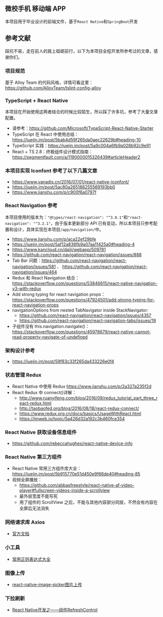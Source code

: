 ## 微校手机 移动端 APP

本项目用于毕业设计的前端文件，基于`React Native`和`SpringBoot`开发

## 参考文献

踩坑不易，走在前人的肩上砥砺前行，以下为本项目全程开发所参考过的文章，感谢你们。

### 项目规范

基于 Alloy Team 的代码风格，详情可看这里：https://github.com/AlloyTeam/tslint-config-alloy

### TypeScript + React Native

本项目在开始使用这两者结合的时候比较陌生，所以踩了许多坑，参考了大量文章配置。

- 请参考：https://github.com/Microsoft/TypeScript-React-Native-Starter
- TypeScript 在 React 中使用总结：https://juejin.im/post/5bab4d59f265da0aec22629b#heading-10
- TypeScript 实践：https://juejin.im/post/5a9c004a6fb9a028b92c9e91
- React + TS 2.8：终极组件设计模式指南：https://segmentfault.com/a/1190000015326439#articleHeader2

### 本项目实现 Iconfont 参考了以下几篇文章

- https://www.vanadis.cn/2016/07/01/react-native-iconfont/
- https://juejin.im/post/5ac80a265188255569193bb0
- https://www.jianshu.com/p/c900f6a0797f

### React Navigation 参考

本项目使用的版本为：`"@types/react-navigation": "^3.0.1"`和`"react-navigation": "^3.2.1"`，由于版本更新部分 API 已有变动，所以本项目只参考配置和设计，具体实现在本项目`/app/navigation/`中。

- https://www.jianshu.com/p/aca22ef29bfe
- https://juejin.im/post/5af12a836fb9a07aa11425a0#heading-4
- https://www.kancloud.cn/daiji/webapp/509781
- https://github.com/react-navigation/react-navigation/issues/888
- Tab Bar 问题：https://github.com/react-navigation/react-navigation/issues/581 、 https://github.com/react-navigation/react-navigation/issues/464
- Redux 和 React Navigation 结合： https://stackoverflow.com/questions/53846615/react-native-navigation-v3-with-redux
- Add strong typing for react navigation props： https://stackoverflow.com/questions/47924501/add-strong-typing-for-react-navigation-props
- navigationOptions from nested TabNavigator inside StackNavigator:
  - https://github.com/react-navigation/react-navigation/issues/4357
  - https://github.com/react-navigation/react-navigation-tabs/issues/19
- 子组件没有 this.navigation.navigate()：https://stackoverflow.com/questions/45978679/react-native-cannot-read-property-navigate-of-undefined

### 架构设计参考

- https://juejin.im/post/59f83c33f265da433226e0f4

### 状态管理 Redux

- React Nativa 中使用 Redux https://www.jianshu.com/p/2a327a235f2d
- React Redux 中 connect()详解：
  - http://www.ruanyifeng.com/blog/2016/09/redux_tutorial_part_three_react-redux.html
  - http://taobaofed.org/blog/2016/08/18/react-redux-connect/
  - https://www.redux.org.cn/docs/basics/UsageWithReact.html
  - https://imweb.io/topic/5a426d32a192c3b460fce354

### React Native 获取设备信息组件

- https://github.com/rebeccahughes/react-native-device-info

### React Native 第三方组件

- React Native 常用三方组件库大全：https://juejin.im/post/5b915770e51d450e9f66de40#heading-85
- 视频全屏播放：
  - https://github.com/abbasfreestyle/react-native-af-video-player#fullscreen-videos-inside-a-scrollview
  - 最外层宽度不能写死
  - 用了组件的 ScrollView 之后，不能与其他内容部分同层，不然会有内容在全屏后无法消失

### 网络请求库 Axios

- [官方文档](https://github.com/axios/axios)

### 小工具

- [常用正则表达式大全](https://www.html.cn/archives/7991)

### 图像上传

- [react-native-image-picker图片上传](https://www.jianshu.com/p/c2aecf93e1af)

### 下拉刷新

- [React Native开发之——组件RefreshControl](https://blog.csdn.net/calvin_zhou/article/details/79680056)